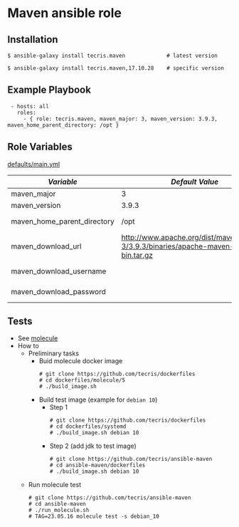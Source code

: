 # Maven ansible role


Installation
------------

 `$ ansible-galaxy install tecris.maven             # latest version`
 
 `$ ansible-galaxy install tecris.maven,17.10.28    # specific version`

Example Playbook
----------------
```
 - hosts: all
   roles:
     - { role: tecris.maven, maven_major: 3, maven_version: 3.9.3, maven_home_parent_directory: /opt }
```

Role Variables
--------------

[defaults/main.yml](defaults/main.yml)

|*Variable*  | *Default Value* |*Description* |
| --- | --- | --- |
| maven_major | 3 | MAJOR [version](http://semver.org/) |
| maven_version | 3.9.3 | Version number|
| maven_home_parent_directory | /opt | MAVEN_HOME parent directory|
| maven_download_url |http://www.apache.org/dist/maven/maven-3/3.9.3/binaries/apache-maven-3.9.3-bin.tar.gz| If using mirror/proxy (see [ansible.builtin.get_url](https://docs.ansible.com/ansible/latest/collections/ansible/builtin/get_url_module.html)) |
|maven_download_username||see [url_username](https://docs.ansible.com/ansible/latest/collections/ansible/builtin/get_url_module.html#parameter-url_username) parameter|
|maven_download_password||see [url_password](https://docs.ansible.com/ansible/latest/collections/ansible/builtin/get_url_module.html#parameter-url_password) parameter|


Tests
-----
* See [molecule](./molecule)
* How to
  * Preliminary tasks
    * Buid molecule docker image
      ```
      # git clone https://github.com/tecris/dockerfiles
      # cd dockerfiles/molecule/5
      # ./build_image.sh
      ```
    * Build test image (example for `debian 10`)
      * Step 1
        ```   
        # git clone https://github.com/tecris/dockerfiles
        # cd dockerfiles/systemd
        # ./build_image.sh debian 10
        ```
      * Step 2 (add jdk to test image)
        ```   
        # git clone https://github.com/tecris/ansible-maven
        # cd ansible-maven/dockerfiles
        # ./build_image.sh debian 10
        ```
  * Run molecule test
    ```   
    # git clone https://github.com/tecris/ansible-maven
    # cd ansible-maven
    # ./run_molecule.sh
    # TAG=23.05.16 molecule test -s debian_10
    ```
